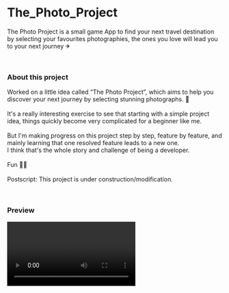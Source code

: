 # The_Photo_Project

The Photo Project is a small game App to find your next travel destination by selecting your favourites photographies,
the ones you love will lead you to your next journey ✈

<br />

### About this project
Worked on a little idea called “The Photo Project”, which aims to help you discover your next journey by selecting stunning photographs. 📸
<br /><br />
It's a really interesting exercise to see that starting with a simple project idea, things quickly become very complicated for a beginner like me.
<br /><br />
But I'm making progress on this project step by step, feature by feature, and mainly learning that one resolved feature leads to a new one.
<br />
I think that's the whole story and challenge of being a developer.
<br /><br />
Fun 🖖🏼
<br /><br />
Postscript: This project is under construction/modification.

<br />

### Preview

<video src="https://user-images.githubusercontent.com/102388803/216827014-f6334dda-1196-4f10-a433-d8def7dd1e0d.webm">

  
<br />

### Languages & tools


[![My Skills](https://skillicons.dev/icons?i=js,html,css,vscode,ai,github,git)](https://skillicons.dev)

<br />

### Resources 

• https://unsplash.com/





